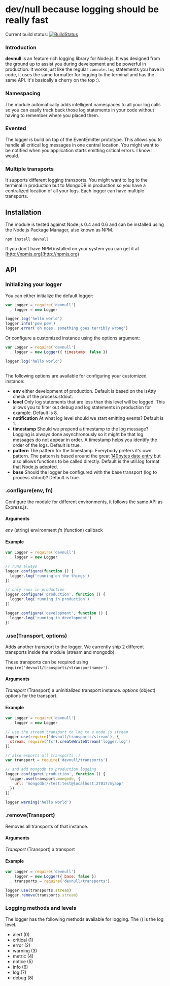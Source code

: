 # dev/null because logging should be really fast

Current build status: [![BuildStatus](https://secure.travis-ci.org/observing/devnull.png)](http://travis-ci.org/observing/devnull)

### Introduction

**devnull** is an feature rich logging library for Node.js. It was designed from the ground up to assist you during development and be powerful in production. It works just like the regular `console.log` statements you have in code, it uses the same formatter for logging to the terminal and has the same API. It's basically a cherry on the top :).

### Namespacing

The module automatically adds intelligent namespaces to all your log calls so you can easily track back those log statements in your code without having to remember where you placed them.

### Evented

The logger is build on top of the EventEmitter prototype. This allows you to handle all critical log messages in one central location. You might want to be notified when you application starts emitting critical errors. I know I would.

### Multiple transports

It supports different logging transports. You might want to log to the terminal in production but to MongoDB in production so you have a centralized location of all your logs. Each logger can have multiple transports.

## Installation

The module is tested against Node.js 0.4 and 0.6 and can be installed using the Node.js Package Manager, also known as NPM.

```
npm install devnull
```

If you don't have NPM installed on your system you can get it at [http://npmjs.org](http://npmjs.org)

## API

### Initializing your logger

You can either initialize the default logger:

```js
var Logger = require('devnull')
  , logger = new Logger

logger.log('hello world')
logger.info('pew pew')
logger.error('oh noes, something goes terribly wrong')
```

Or configure a customized instance using the options argument:

```js
var Logger = require('devnull')
  , logger = new Logger({ timestamp: false })

logger.log('hello world')
...
```

The following options are available for configuring your customized instance:

- **env** either development of production. Default is based on the isAtty check of the process.stdout.
- **level** Only log statements that are less than this level will be logged. This allows you to filter out debug and log statements in production for example. Default is 8.
- **notification** At what log level should we start emitting events? Default is 1.
- **timestamp** Should we prepend a timestamp to the log message? Logging is always done asynchronously so it might be that log messages do not appear in order. A timestamp helps you identify the order of the logs. Default is true.
- **pattern** The pattern for the timestamp. Everybody prefers it's own pattern. The pattern is based around the great [140bytes date entry](https://gist.github.com/1005948) but also allows functions to be called directly. Default is the util.log format that Node.js adopted.
- **base** Should the logger be configured with the base transport (log to process.stdout)? Default is true.

### .configure(env, fn)

Configure the module for different environments, it follows the same API as Express.js.

#### Arguments

_env_ (string) environment
_fn_ (function) callback

#### Example

```js
var Logger = require('devnull')
  , logger = new Logger

// runs always
logger.configure(function () {
  logger.log('running on the things')
})

// only runs in production
logger.configure('production', function () {
  logger.log('running in production')
})

logger.configure('development', function () {
  logger.log('running in development')
})
```

### .use(Transport, options)

Adds another transport to the logger. We currently ship 2 different transports inside the module (stream and mongodb).

These transports can be required using `require('devnull/transports/<transportname>')`.

#### Arguments

_Transport_ (Transport) a uninitialized transport instance.
_options_ (object) options for the transport.

#### Example

```js
var Logger = require('devnull')
  , logger = new Logger

// use the stream transport to log to a node.js stream
logger.use(require('devnull/transports/stream'), {
  stream: require('fs').createWriteStream('logger.log')
})

// also exports all transports :)
var transport = require('devnull/transports')

// and add mongodb to production logging
logger.configure('production', function () {
  logger.use(transport.mongodb, {
    url: 'mongodb://test:test@localhost:27017/myapp'
  })
})

logger.warning('hello world')
```

### .remove(Transport)

Removes all transports of that instance.

#### Arguments

_Transport_ (Transport) a transport

#### Example

```js
var Logger = require('devnull')
  , logger = new Logger({ base: false })
  , transports = require('devnull/transports')

logger.use(transports.stream)
logger.remove(transports.stream)
```

### Logging methods and levels

The logger has the following methods available for logging. The (<number>) is the log level.

- alert (0)
- critical (1)
- error (2)
- warning (3)
- metric (4)
- notice (5)
- info (6)
- log (7)
- debug (8)